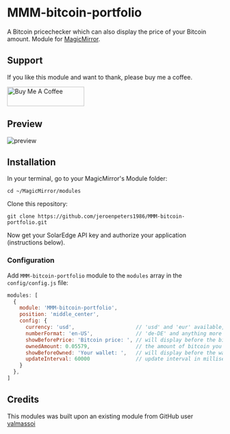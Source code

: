 # MMM-bitcoin-portfolio
A Bitcoin pricechecker which can also display the price of your Bitcoin amount.
Module for <a href="https://github.com/MichMich/MagicMirror">MagicMirror</a>.

## Support
If you like this module and want to thank, please buy me a coffee.

<a href="https://www.buymeacoffee.com/jeroenpeters" target="_blank"><img src="https://www.buymeacoffee.com/assets/img/custom_images/orange_img.png" alt="Buy Me A Coffee" style="height: 45px !important;width: 180px !important;" ></a>

## Preview
![preview](preview.png)

## Installation

In your terminal, go to your MagicMirror's Module folder:
````
cd ~/MagicMirror/modules
````

Clone this repository:
````
git clone https://github.com/jeroenpeters1986/MMM-bitcoin-portfolio.git
````

Now get your SolarEdge API key and authorize your application (instructions below).

### Configuration


Add `MMM-bitcoin-portfolio` module to the `modules` array in the `config/config.js` file:
````javascript
modules: [
  {
    module: 'MMM-bitcoin-portfolio',
    position: 'middle_center',
    config: {
      currency: 'usd',                    // 'usd' and 'eur' available, defaults to 'usd'
      numberFormat: 'en-US',              // 'de-DE' and anything more supported by Intl.NumberFormat()
      showBeforePrice: 'Bitcoin price: ', // will display before the bitcoin price
      ownedAmount: 0.05579,               // the amount of bitcoin you own yourself
      showBeforeOwned: 'Your wallet: ',   // will display before the wallet value
      updateInterval: 60000               // update interval in milliseconds,
    }
  },
]
````

## Credits
This modules was built upon an existing module from GitHub user [valmassoi](https://github.com/valmassoi/MMM-bitcoin)
